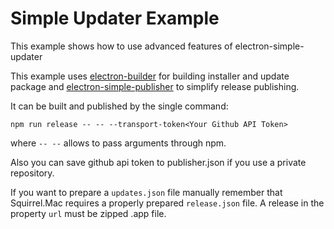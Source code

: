 # Simple Updater Example

This example shows how to use advanced features of electron-simple-updater

This example uses 
[electron-builder](https://github.com/electron-userland/electron-builder)
for building installer and update package and 
[electron-simple-publisher](https://github.com/megahertz/electron-simple-publisher)
to simplify release publishing.

It can be built and published by the single command:

    npm run release -- -- --transport-token<Your Github API Token>
    
where `-- --` allows to pass arguments through npm.

Also you can save github api token to publisher.json if you use
a private repository.

If you want to prepare a `updates.json` file manually remember that Squirrel.Mac requires a properly prepared `release.json` file. A release in the property `url` must be zipped .app file.

